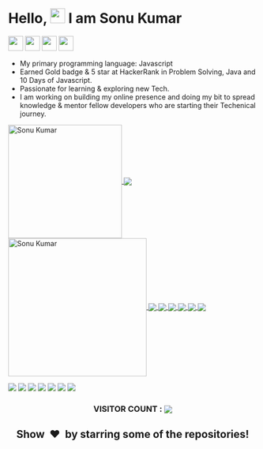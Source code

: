 # Hello, <img src="https://raw.githubusercontent.com/SonuKumar81800/SonuKumar81800/main/wave.gif" width="30px"> I am Sonu Kumar

[<img height="30" src="https://img.shields.io/badge/linkedin-blue.svg?&style=for-the-badge&logo=linkedin&logoColor=white" />][linkedin]
[<img height="30" src = "https://img.shields.io/badge/Facebook-%23E4405F.svg?&style=for-the-badge&logo=facebook&logoColor=white">][facebook]
[<img height="30" src="https://img.shields.io/badge/Hackerrank-%231DA1F2.svg?&style=for-the-badge&logo=hackerrank&logoColor=black" />][hackerrank]
[<img height="30" src="https://img.shields.io/badge/twitter-%231DA1F2.svg?&style=for-the-badge&logo=twitter&logoColor=white" />][twitter]

- My primary programming language: Javascript
- Earned Gold badge & 5 star at HackerRank in Problem Solving, Java and 10 Days of Javascript.
- Passionate for learning & exploring new Tech.
- I am working on building my online presence and doing my bit to spread knowledge & mentor fellow developers who are starting their Techenical journey.

<a href="https://github.com/SonuKumar81800/">
  <img align="center" height="230px" src="https://github-readme-streak-stats.herokuapp.com/?user=SonuKumar81800&theme=chartreuse-dark&layout=compact" alt="Sonu Kumar" />  
  <img align="center" src="https://github-profile-trophy.vercel.app/?username=SonuKumar81800&column=2&row=2&layout=compact&theme=darkhub&no-frame=true&no-bg=true"/>
</a>
<a href="https://github.com/SonuKumar81800/">
  <img align="center" height="280px" src="https://activity-graph.herokuapp.com/graph?username=SonuKumar81800&bg_color=000000&color=7ffe00&line=00adfe&point=7ffe00&area=true&custom_title=My%20Last%20Month%27s%20Statistics" alt="Sonu Kumar" />  
  
</a>
<a href="https://github.com/SonuKumar81800/">
  <img  align="center" src="https://github-readme-stats.vercel.app/api/top-langs/?username=SonuKumar81800&theme=chartreuse-dark&langs_count=5&count_private=true"/>
</a>
<a href="https://github.com/SonuKumar81800/">
  <img align="center" src="https://github-readme-stats.vercel.app/api/?username=SonuKumar81800&theme=chartreuse-dark&count_private=true&show_icons=true&line_height=40" />
</a>
<a href="https://github.com/SonuKumar81800/NodeJs_Practice">
  <img  align="center" src="https://github-readme-stats.vercel.app/api/pin/?username=SonuKumar81800&repo=NodeJs_Practice&theme=chartreuse-dark&show_owner=true" />
</a>
<a href="https://github.com/SonuKumar81800/React-Practice.git">
  <img  align="center" src="https://github-readme-stats.vercel.app/api/pin/?username=SonuKumar81800&repo=React-Practice&theme=chartreuse-dark&show_owner=true" />
</a>
<a href="https://github.com/SonuKumar81800/B.tech-Practice-Session">
  <img  align="center" src="https://github-readme-stats.vercel.app/api/pin/?username=SonuKumar81800&repo=B.tech-Practice-Session&theme=chartreuse-dark&show_owner=true" />
</a>
<a href="https://github.com/SonuKumar81800/WebD-club-project">
  <img  align="center" src="https://github-readme-stats.vercel.app/api/pin/?username=SonuKumar81800&repo=WebD-club-project&theme=chartreuse-dark&show_owner=true" />
</a>

![](https://img.shields.io/badge/PROGRAMMING_/_SCRIPTING_LANGUAGES-JavaScript,_Java,_C,_C++-informational?style=flat&logo=JavaScript&logoColor=f7df1e&color=003366)
![](https://img.shields.io/badge/MARKUP_LANGUAGES-HTML,_XML-informational?style=flat&logo=HTML5&logoColor=fffff&color=003366)
![](https://img.shields.io/badge/DATABASE-MONGODB,_SQL-informational?style=flat&logo=MongoDB&logoColor=47A248&color=003366)
![](https://img.shields.io/badge/OPERATING_SYSTEM-WINDOWS,_LINUX-informational?style=flat&logo=Linux&logoColor=fffff&color=003366)
![](https://img.shields.io/badge/FRAMEWORK-Reactjs,_Nodejs,_Express-informational?style=flat&logo=Node.js&logoColor=fffff&color=003366)
![](https://img.shields.io/badge/FAVORITE_TEXT_EDITOR-VISUAL_STUDIO_CODE-informational?style=flat&logo=Xcode&logoColor=fffff&color=003366)
![](https://img.shields.io/badge/STYLESHEET_LANGUAGES-CSS-informational?style=flat&logo=CSS3&logoColor=fffff&color=003366)

<h3 align="center">VISITOR COUNT :  <img align="center" src="https://profile-counter.glitch.me/SonuKumar81800/count.svg"/></h3>

[twitter]: https://twitter.com/sonukum27391549
[linkedin]: https://www.linkedin.com/in/sonukumar81800/
[facebook]: https://www.facebook.com/kumar.sonusingh.37454/
[hackerrank]: https://www.hackerrank.com/sonu_kumar_08

<h2 align="center">Show  &nbsp;❤️&nbsp; by starring some of the repositories!</h2>
